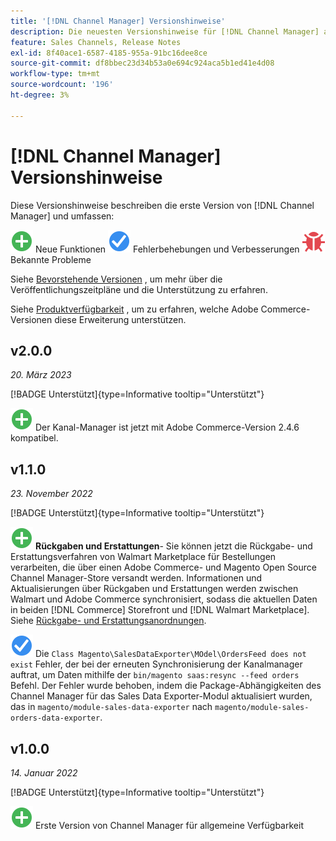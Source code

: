 ```yaml
---
title: '[!DNL Channel Manager] Versionshinweise'
description: Die neuesten Versionshinweise für [!DNL Channel Manager] aus Adobe Commerce.
feature: Sales Channels, Release Notes
exl-id: 8f40ace1-6587-4185-955a-91bc16dee8ce
source-git-commit: df8bbec23d34b53a0e694c924aca5b1ed41e4d08
workflow-type: tm+mt
source-wordcount: '196'
ht-degree: 3%

---
```


# [!DNL Channel Manager] Versionshinweise

Diese Versionshinweise beschreiben die erste Version von [!DNL Channel Manager] und umfassen:

![Neu](../assets/new.svg) Neue Funktionen
![Problem behoben](../assets/fix.svg) Fehlerbehebungen und Verbesserungen
![Bekanntes Problem](../assets/bug.svg) Bekannte Probleme

Siehe [Bevorstehende Versionen](https://experienceleague.adobe.com/docs/commerce-operations/release/planning/schedule.html) , um mehr über die Veröffentlichungszeitpläne und die Unterstützung zu erfahren.

Siehe [Produktverfügbarkeit](https://experienceleague.adobe.com/docs/commerce-operations/release/product-availability.html) , um zu erfahren, welche Adobe Commerce-Versionen diese Erweiterung unterstützen.

## v2.0.0

*20. März 2023*

[!BADGE Unterstützt]{type=Informative tooltip="Unterstützt"}

![Neu](../assets/new.svg)<!--CHAN-5893--> Der Kanal-Manager ist jetzt mit Adobe Commerce-Version 2.4.6 kompatibel.

## v1.1.0

*23. November 2022*

[!BADGE Unterstützt]{type=Informative tooltip="Unterstützt"}

![Neu](../assets/new.svg)<!--CHAN-5204--> **Rückgaben und Erstattungen**- Sie können jetzt die Rückgabe- und Erstattungsverfahren von Walmart Marketplace für Bestellungen verarbeiten, die über einen Adobe Commerce- und Magento Open Source Channel Manager-Store versandt werden. Informationen und Aktualisierungen über Rückgaben und Erstattungen werden zwischen Walmart und Adobe Commerce synchronisiert, sodass die aktuellen Daten in beiden [!DNL Commerce] Storefront und [!DNL Walmart Marketplace]. Siehe [Rückgabe- und Erstattungsanordnungen](return-refund-orders.md).

![Fest](../assets/fix.svg)<!--CHAN-5661--> Die `Class Magento\SalesDataExporter\MOdel\OrdersFeed does not exist` Fehler, der bei der erneuten Synchronisierung der Kanalmanager auftrat, um Daten mithilfe der `bin/magento saas:resync --feed orders` Befehl. Der Fehler wurde behoben, indem die Package-Abhängigkeiten des Channel Manager für das Sales Data Exporter-Modul aktualisiert wurden, das in `magento/module-sales-data-exporter` nach `magento/module-sales-orders-data-exporter`.

## v1.0.0

*14. Januar 2022*

[!BADGE Unterstützt]{type=Informative tooltip="Unterstützt"}

![Neu](../assets/new.svg) Erste Version von Channel Manager für allgemeine Verfügbarkeit

